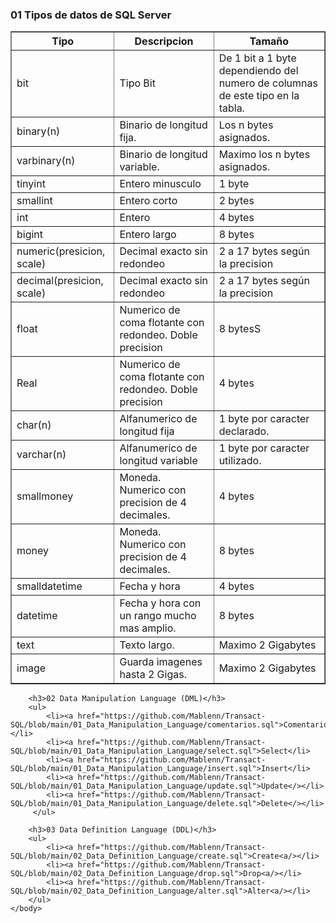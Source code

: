 
<html>
	<body>
		<h3>01 Tipos de datos de SQL Server</h3>
		<table border="1">
			<thead>
				<tr>
		 			<th>Tipo</th>
		 			<th>Descripcion</th>
		 			<th>Tamaño</th>
		 		</tr>
			</thead>
			<tr>
			 	<td>bit</td>
			 	<td>Tipo Bit</td>
			 	<td>De 1 bit a 1 byte dependiendo del numero de columnas de este tipo en la tabla.</td>
			 </tr>
			 <tr>
			 	<td>binary(n)</td>
			 	<td>Binario de longitud fija. </td>
			 	<td>Los n bytes asignados.</td>
			 </tr>
			 <tr>
			 	<td>varbinary(n)</td>
			 	<td>Binario de longitud variable. </td>
			 	<td>Maximo los n bytes asignados.</td>
			 </tr>
			 <tr>
			 	<td>tinyint</td>
			 	<td>Entero minusculo</td>
			 	<td>1 byte</td>
			 </tr>
			 <tr>
			 	<td>smallint</td>
			 	<td>Entero corto</td>
			 	<td>2 bytes</td>
			 </tr>
			 <tr>
			 	<td>int</td>
			 	<td>Entero</td>
			 	<td>4 bytes</td>
			 </tr>
			 <tr>
			 	<td>bigint</td>
			 	<td>Entero largo</td>
			 	<td>8 bytes</td>
			 </tr>
			 <tr>
			 	<td>numeric(presicion, scale)</td>
			 	<td>Decimal exacto sin redondeo</td>
			 	<td>2 a 17 bytes según la precision</td>
			 </tr>
			 <tr>
			 	<td>decimal(presicion, scale)</td>
			 	<td>Decimal exacto sin redondeo</td>
			 	<td>2 a 17 bytes según la precision</td>
			 </tr>
			 <tr>
			 	<td>float</td>
			 	<td>Numerico de coma flotante con redondeo. Doble precision</td>
			 	<td>8 bytesS</td>
			 </tr>
			 <tr>
			 	<td>Real</td>
			 	<td>Numerico de coma flotante con redondeo. Doble precision</td>
			 	<td>4 bytes</td>
			 </tr>
			 <tr>
			 	<td>char(n)</td>
			 	<td>Alfanumerico de longitud fija</td>
			 	<td>1 byte por caracter declarado.</td>
			 </tr>
			 <tr>
			 	<td>varchar(n)</td>
			 	<td>Alfanumerico de longitud variable</td>
			 	<td>1 byte por caracter utilizado.</td>
			 </tr>
			 <tr>
			 	<td>smallmoney</td>
			 	<td>Moneda. Numerico con precision de 4 decimales.</td>
			 	<td>4 bytes</td>
			 </tr>
			 <tr>
			 	<td>money</td>
			 	<td>Moneda. Numerico con precision de 4 decimales.</td>
			 	<td>8 bytes</td>
			 </tr>
			 <tr>
			 	<td>smalldatetime</td>
			 	<td>Fecha y hora</td>
			 	<td>4 bytes</td>
			 </tr>
			 <tr>
			 	<td>datetime</td>
			 	<td>Fecha y hora con un rango mucho mas amplio.</td>
			 	<td>8 bytes</td>
			 </tr>
			  <tr>
			 	<td>text</td>
			 	<td>Texto largo.</td>
			 	<td>Maximo 2 Gigabytes</td>
			 </tr>
			 <tr>
			 	<td>image</td>
			 	<td>Guarda imagenes hasta 2 Gigas.</td>
			 	<td>Maximo 2 Gigabytes</td>
			 </tr>
		</table>
		
		<h3>02 Data Manipulation Language (DML)</h3>
		<ul>
			<li><a href="https://github.com/Mablenn/Transact-SQL/blob/main/01_Data_Manipulation_Language/comentarios.sql">Comentarios</></li>
		 	<li><a href="https://github.com/Mablenn/Transact-SQL/blob/main/01_Data_Manipulation_Language/select.sql">Select</li>
		 	<li><a href="https://github.com/Mablenn/Transact-SQL/blob/main/01_Data_Manipulation_Language/insert.sql">Insert</li>
		 	<li><a href="https://github.com/Mablenn/Transact-SQL/blob/main/01_Data_Manipulation_Language/update.sql">Update</></li>
		 	<li><a href="https://github.com/Mablenn/Transact-SQL/blob/main/01_Data_Manipulation_Language/delete.sql">Delete</></li>
		 </ul>
		
		<h3>03 Data Definition Language (DDL)</h3>
		<ul>
			<li><a href="https://github.com/Mablenn/Transact-SQL/blob/main/02_Data_Definition_Language/create.sql">Create<a/></li>
			<li><a href="https://github.com/Mablenn/Transact-SQL/blob/main/02_Data_Definition_Language/drop.sql">Drop<a/></li>
			<li><a href="https://github.com/Mablenn/Transact-SQL/blob/main/02_Data_Definition_Language/alter.sql">Alter<a/></li>
		</ul>
	</body>	
</html>
